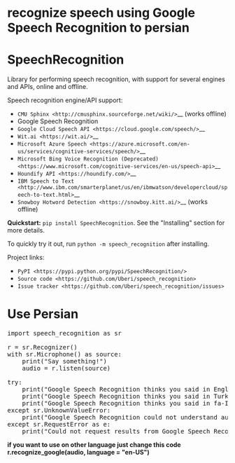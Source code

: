 # recognize speech using Google Speech Recognition to persian
SpeechRecognition
=================

Library for performing speech recognition, with support for several engines and APIs, online and offline.

Speech recognition engine/API support:

* `CMU Sphinx <http://cmusphinx.sourceforge.net/wiki/>`__ (works offline)
* Google Speech Recognition
* `Google Cloud Speech API <https://cloud.google.com/speech/>`__
* `Wit.ai <https://wit.ai/>`__
* `Microsoft Azure Speech <https://azure.microsoft.com/en-us/services/cognitive-services/speech/>`__
* `Microsoft Bing Voice Recognition (Deprecated) <https://www.microsoft.com/cognitive-services/en-us/speech-api>`__
* `Houndify API <https://houndify.com/>`__
* `IBM Speech to Text <http://www.ibm.com/smarterplanet/us/en/ibmwatson/developercloud/speech-to-text.html>`__
* `Snowboy Hotword Detection <https://snowboy.kitt.ai/>`__ (works offline)

**Quickstart:** ``pip install SpeechRecognition``. See the "Installing" section for more details.

To quickly try it out, run ``python -m speech_recognition`` after installing.

Project links:

-  `PyPI <https://pypi.python.org/pypi/SpeechRecognition/>`
-  `Source code <https://github.com/Uberi/speech_recognition>`
-  `Issue tracker <https://github.com/Uberi/speech_recognition/issues>`

# Use Persian
<pre>
import speech_recognition as sr

r = sr.Recognizer()
with sr.Microphone() as source:
	print("Say something!")
	audio = r.listen(source)

try:
	print("Google Speech Recognition thinks you said in English: -  " + r.recognize_google(audio, language = "en-US"))
	print("Google Speech Recognition thinks you said in Turkish: -  " + r.recognize_google(audio, language = "tr-TR"))
	print("Google Speech Recognition thinks you said in fa-IR: -  " + r.recognize_google(audio,language='fa-IR'))
except sr.UnknownValueError:
	print("Google Speech Recognition could not understand audio")
except sr.RequestError as e:
	print("Could not request results from Google Speech Recognition service; {0}".format(e))
</pre>
**if you want to use on other language just change this code  r.recognize_google(audio, language = "en-US")**
